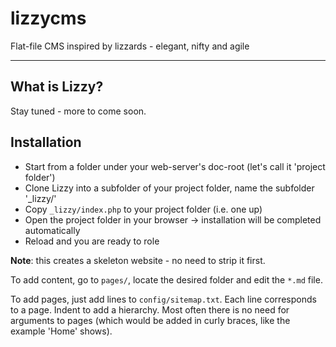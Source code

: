 # lizzycms
Flat-file CMS inspired by lizzards - elegant, nifty and agile

---

## What is Lizzy?

Stay tuned - more to come soon.

## Installation

- Start from a folder under your web-server's doc-root (let's call it 'project folder')
- Clone Lizzy into a subfolder of your project folder, name the subfolder '_lizzy/'
- Copy `_lizzy/index.php` to your project folder (i.e. one up)
- Open the project folder in your browser -> installation will be completed automatically
- Reload and you are ready to role

**Note**: this creates a skeleton website - no need to strip it first.

To add content, go to `pages/`, locate the desired folder and edit the `*.md` file.

To add pages, just add lines to `config/sitemap.txt`. 
Each line corresponds to a page. Indent to add a hierarchy. Most often there is no need for arguments to pages (which would be added in curly braces, like the example 'Home' shows).

